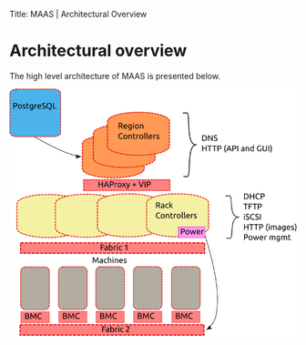 Title: MAAS | Architectural Overview


# Architectural overview

The high level architecture of MAAS is presented below.

![intro-arch-overview](./media/intro-arch-overview.png)
